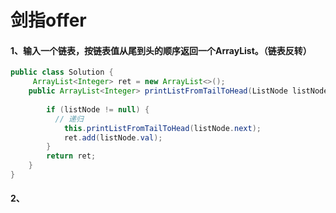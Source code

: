 # **剑指offer**

#### 1、输入一个链表，按链表值从尾到头的顺序返回一个ArrayList。（链表反转）

```java
public class Solution {
     ArrayList<Integer> ret = new ArrayList<>();
    public ArrayList<Integer> printListFromTailToHead(ListNode listNode) {
        
        if (listNode != null) {
          // 递归
            this.printListFromTailToHead(listNode.next);
            ret.add(listNode.val);
        }
        return ret;
    }
}
```



#### 2、

